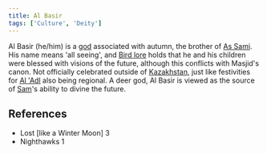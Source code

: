 ```yaml
---
title: Al Basir
tags: ['Culture', 'Deity']
---
```


Al Basir (he/him) is a [god](/_wiki/gods.md) associated with autumn, the brother of [As Sami](/_wiki/as-sami.md). His name means 'all seeing', and [Bird lore](/_wiki/bird.md) holds that he and his children were blessed with visions of the future, although this conflicts with Masjid's canon. Not officially celebrated outside of [Kazakhstan](/_wiki/kazakhstan.md), just like festivities for [Al 'Adl](/_wiki/al-adl.md) also being regional. A deer god, Al Basir is viewed as the source of [Sam](/_wiki/sam.md)'s ability to divine the future.

## References
- Lost \[like a Winter Moon\] 3
- Nighthawks 1
